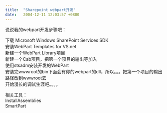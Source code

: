 ```yaml
---
title:  "Sharepoint webpart开发"
date:   2004-12-11 12:03:57 +0800
---
```


说说我的webpart开发步骤吧：  

下载 Microsoft Windows SharePoint Services SDK  
安装WebPart Templates for VS.net  
新建一个WebPart Library项目  
新建一个Cab项目，把第一个项目的输出等加入  
使用stsadm安装开发的WebPart  
安装完wwwroot的bin下面会有你的webpart的dll，所以。。。把第一个项目的输出路径改到wwwroot去  
开始漫长的调试生涯吧。。。。  

相关工具：  
InstallAssemblies  
SmartPart  



